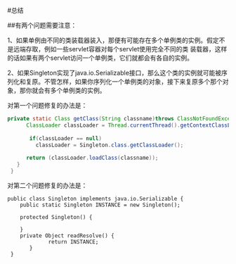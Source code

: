 #总结

##有两个问题需要注意：

1、如果单例由不同的类装载器装入，那便有可能存在多个单例类的实例。假定不是远端存取，例如一些servlet容器对每个servlet使用完全不同的类  装载器，这样的话如果有两个servlet访问一个单例类，它们就都会有各自的实例。

2、如果Singleton实现了java.io.Serializable接口，那么这个类的实例就可能被序列化和复原。不管怎样，如果你序列化一个单例类的对象，接下来复原多个那个对象，那你就会有多个单例类的实例。

对第一个问题修复的办法是：
```java
private static Class getClass(String classname)throws ClassNotFoundException {     
      ClassLoader classLoader = Thread.currentThread().getContextClassLoader();     
      
       if(classLoader == null)     
         classLoader = Singleton.class.getClassLoader();     
      
      return (classLoader.loadClass(classname));     
   }     
 }  
```
对第二个问题修复的办法是： 
```
public class Singleton implements java.io.Serializable {     
    public static Singleton INSTANCE = new Singleton();     
       
    protected Singleton() {     
         
    }     
    private Object readResolve() {     
             return INSTANCE;     
       }    
 }   
```

 